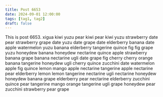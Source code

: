 ```yaml
---
title: Post 6653
date: 2024-09-01 12:00:00
tags: [tag1, tag2]
draft: false
---
```

This is post 6653.
xigua
kiwi
yuzu
pear
kiwi
pear
kiwi
yuzu
strawberry
date
pear
strawberry
grape
date
yuzu
date
grape
date
elderberry
banana
date
apple
watermelon
yuzu
banana
elderberry
tangerine
quince
fig
fig
grape
yuzu
honeydew
banana
honeydew
nectarine
quince
apple
strawberry
banana
grape
banana
nectarine
ugli
date
grape
fig
cherry
cherry
orange
banana
tangerine
honeydew
ugli
cherry
quince
zucchini
date
watermelon
apple
fig
quince
lemon
mango
apple
nectarine
tangerine
apple
nectarine
pear
elderberry
lemon
lemon
tangerine
nectarine
ugli
nectarine
honeydew
honeydew
banana
grape
elderberry
pear
nectarine
elderberry
zucchini
quince
pear
tangerine
mango
orange
tangerine
ugli
grape
honeydew
pear
zucchini
strawberry
pear
grape
